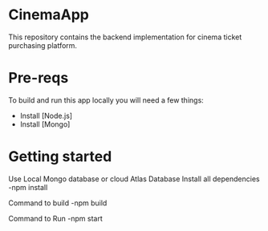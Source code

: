 # CinemaApp

This repository contains the backend implementation for cinema ticket purchasing platform.

# Pre-reqs
To build and run this app locally you will need a few things:
- Install [Node.js]
- Install [Mongo]
# Getting started

Use Local Mongo database or cloud Atlas Database
Install all dependencies 
-npm install

Command to build
-npm build

Command to Run
-npm start
